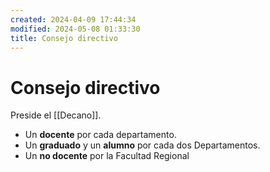 ```yaml
---
created: 2024-04-09 17:44:34
modified: 2024-05-08 01:33:30
title: Consejo directivo
---
```


# Consejo directivo

Preside el [[Decano]].

- Un **docente** por cada departamento.
- Un **graduado** y un **alumno** por cada dos Departamentos.
- Un **no docente** por la Facultad Regional
